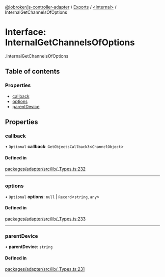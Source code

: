 [@iobroker/js-controller-adapter](../README.md) / [Exports](../modules.md) / [<internal\>](../modules/internal_.md) / InternalGetChannelsOfOptions

# Interface: InternalGetChannelsOfOptions

[<internal>](../modules/internal_.md).InternalGetChannelsOfOptions

## Table of contents

### Properties

- [callback](internal_.InternalGetChannelsOfOptions.md#callback)
- [options](internal_.InternalGetChannelsOfOptions.md#options)
- [parentDevice](internal_.InternalGetChannelsOfOptions.md#parentdevice)

## Properties

### callback

• `Optional` **callback**: `GetObjectsCallback3`<`ChannelObject`\>

#### Defined in

[packages/adapter/src/lib/_Types.ts:232](https://github.com/ioBroker/ioBroker.js-controller/blob/8243bedf/packages/adapter/src/lib/_Types.ts#L232)

___

### options

• `Optional` **options**: ``null`` \| `Record`<`string`, `any`\>

#### Defined in

[packages/adapter/src/lib/_Types.ts:233](https://github.com/ioBroker/ioBroker.js-controller/blob/8243bedf/packages/adapter/src/lib/_Types.ts#L233)

___

### parentDevice

• **parentDevice**: `string`

#### Defined in

[packages/adapter/src/lib/_Types.ts:231](https://github.com/ioBroker/ioBroker.js-controller/blob/8243bedf/packages/adapter/src/lib/_Types.ts#L231)
